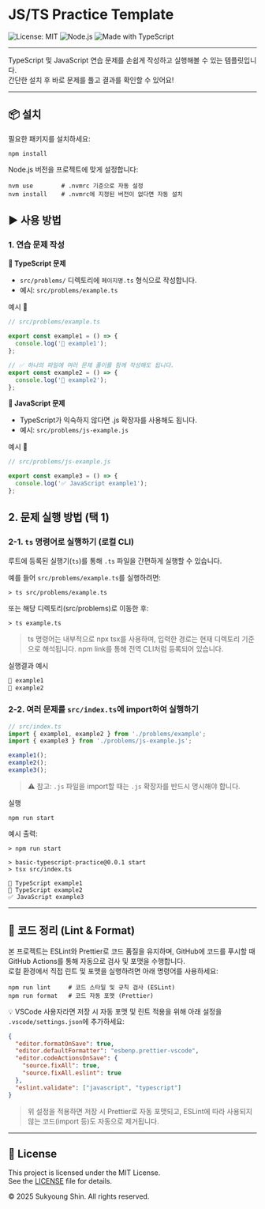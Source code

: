 # JS/TS Practice Template

![License: MIT](https://img.shields.io/badge/License-MIT-yellow.svg)
![Node.js](https://img.shields.io/badge/Node.js-v23.11.0-green)
![Made with TypeScript](https://img.shields.io/badge/Made%20with-TypeScript-blue)

---

TypeScript 및 JavaScript 연습 문제를 손쉽게 작성하고 실행해볼 수 있는 템플릿입니다.  
간단한 설치 후 바로 문제를 풀고 결과를 확인할 수 있어요!

---

## 📦 설치

필요한 패키지를 설치하세요:

```shell
npm install
```

Node.js 버전을 프로젝트에 맞게 설정합니다:

```shell
nvm use        # .nvmrc 기준으로 자동 설정
nvm install    # .nvmrc에 지정된 버전이 없다면 자동 설치
```

## ▶ 사용 방법

### 1. 연습 문제 작성

**📌 TypeScript 문제**

- `src/problems/` 디렉토리에 `페이지명.ts` 형식으로 작성합니다.
- 예시: `src/problems/example.ts`

예시 🔽

```ts
// src/problems/example.ts

export const example1 = () => {
  console.log('🚀 example1');
};

// ✅ 하나의 파일에 여러 문제 풀이를 함께 작성해도 됩니다.
export const example2 = () => {
  console.log('🚀 example2');
};
```

**📌 JavaScript 문제**

- TypeScript가 익숙하지 않다면 .js 확장자를 사용해도 됩니다.
- 예시: `src/problems/js-example.js`

예시 🔽

```js
// src/problems/js-example.js

export const example3 = () => {
  console.log('✅ JavaScript example1');
};
```

## 2. 문제 실행 방법 (택 1)

### 2-1. `ts` 명령어로 실행하기 (로컬 CLI)

루트에 등록된 실행기(`ts`)를 통해 `.ts` 파일을 간편하게 실행할 수 있습니다.

예를 들어 `src/problems/example.ts`를 실행하려면:

```shell
> ts src/problems/example.ts
```

또는 해당 디렉토리(src/problems)로 이동한 후:

```shell
> ts example.ts
```

> ts 명령어는 내부적으로 npx tsx를 사용하며, 입력한 경로는 현재 디렉토리 기준으로 해석됩니다.
> npm link를 통해 전역 CLI처럼 등록되어 있습니다.

실행결과 예시

```ts
🚀 example1
🚀 example2
```

### 2-2. 여러 문제를 `src/index.ts`에 import하여 실행하기

```ts
// src/index.ts
import { example1, example2 } from './problems/example';
import { example3 } from './problems/js-example.js';

example1();
example2();
example3();
```

> ⚠️ 참고: `.js` 파일을 import할 때는 `.js` 확장자를 반드시 명시해야 합니다.

실행

```shell
npm run start
```

예시 출력:

```shell
> npm run start

> basic-typescript-practice@0.0.1 start
> tsx src/index.ts

🚀 TypeScript example1
🚀 TypeScript example2
✅ JavaScript example3
```

---

## 🧹 코드 정리 (Lint & Format)

본 프로젝트는 ESLint와 Prettier로 코드 품질을 유지하며, GitHub에 코드를 푸시할 때 GitHub Actions를 통해 자동으로 검사 및 포맷을 수행합니다.<br/>
로컬 환경에서 직접 린트 및 포맷을 실행하려면 아래 명령어를 사용하세요:

```shell
npm run lint     # 코드 스타일 및 규칙 검사 (ESLint)
npm run format   # 코드 자동 포맷 (Prettier)
```

💡 VSCode 사용자라면 저장 시 자동 포맷 및 린트 적용을 위해 아래 설정을 `.vscode/settings.json`에 추가하세요:

```json
{
  "editor.formatOnSave": true,
  "editor.defaultFormatter": "esbenp.prettier-vscode",
  "editor.codeActionsOnSave": {
    "source.fixAll": true,
    "source.fixAll.eslint": true
  },
  "eslint.validate": ["javascript", "typescript"]
}
```

> 위 설정을 적용하면 저장 시 Prettier로 자동 포맷되고, ESLint에 따라 사용되지 않는 코드(import 등)도 자동으로 제거됩니다.

---

## 📄 License

This project is licensed under the MIT License.  
See the [LICENSE](./LICENSE) file for details.

© 2025 Sukyoung Shin. All rights reserved.
